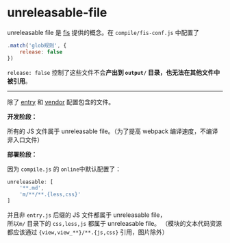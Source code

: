 # unreleasable-file

unreleasable file 是 [fis](http://fis.baidu.com/) 提供的概念。在 `compile/fis-conf.js` 中配置了

```js
.match('glob规则', {
    release: false
})
```

`release: false` 控制了这些文件不会**产出到 `output/` 目录，也无法在其他文件中被引用**。

---

除了 [entry](./entry.md) 和 [vendor](./vendor.md) 配置包含的文件。

**开发阶段：**

所有的 JS 文件属于 unreleasable file。（为了提高 webpack 编译速度，不编译非入口文件）

**部署阶段：**

因为 `compile.js` 的 `online`中默认配置了：

```js
unreleasable: [
    '**.md',
    'm/**/**.{less,css}'
]
```

并且非 `entry.js` 后缀的 JS 文件都属于 unreleasable file，  
所以`m/` 目录下的 `css,less,js` 都属于 unreleasable file。 （模块的文本代码资源都应该通过 `{view,view_**}/**.{js,css}` 引用，图片除外）
